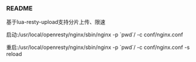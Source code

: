 ### README

基于lua-resty-upload支持分片上传、限速

启动:/usr/local/openresty/nginx/sbin/nginx -p \`pwd\`/ -c conf/nginx.conf

重启:/usr/local/openresty/nginx/sbin/nginx -p \`pwd\`/ -c conf/nginx.conf -s reload
